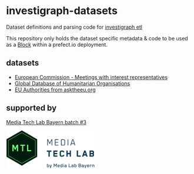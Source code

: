 # investigraph-datasets

Dataset definitions and parsing code for [investigraph etl](https://github.com/investigativedata/investigraph-etl)

This repository only holds the dataset specific metadata & code to be used as a [Block](https://docs.prefect.io/2.10.11/concepts/blocks/) within a prefect.io deployment.

## datasets

- [European Commission - Meetings with interest representatives](https://data.europa.eu/data/datasets/european-commission-meetings-with-interest-representatives?locale=en)
- [Global Database of Humanitarian Organisations](https://www.humanitarianoutcomes.org/projects/gdho)
- [EU Authorities from asktheeu.org](https://www.asktheeu.org/en/help/api)


## supported by
[Media Tech Lab Bayern batch #3](https://github.com/media-tech-lab)

<a href="https://www.media-lab.de/en/programs/media-tech-lab">
    <img src="https://raw.githubusercontent.com/media-tech-lab/.github/main/assets/mtl-powered-by.png" width="240" title="Media Tech Lab powered by logo">
</a>
